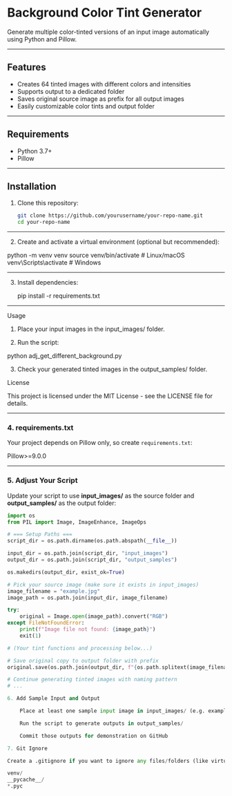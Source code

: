 # Background Color Tint Generator

Generate multiple color-tinted versions of an input image automatically using Python and Pillow.

---

## Features

- Creates 64 tinted images with different colors and intensities
- Supports output to a dedicated folder
- Saves original source image as prefix for all output images
- Easily customizable color tints and output folder

---

## Requirements

- Python 3.7+
- Pillow

---

## Installation

1. Clone this repository:
   ```bash
   git clone https://github.com/yourusername/your-repo-name.git
   cd your-repo-name

------------
2. Create and activate a virtual environment (optional but recommended):

python -m venv venv
source venv/bin/activate  # Linux/macOS
venv\Scripts\activate     # Windows

------------
3. Install dependencies:

    pip install -r requirements.txt

------------
Usage

1.    Place your input images in the input_images/ folder.

2.    Run the script:

python adj_get_different_background.py

3.    Check your generated tinted images in the output_samples/ folder.



License

This project is licensed under the MIT License - see the LICENSE file for details.


---

### 4. **requirements.txt**

Your project depends on Pillow only, so create `requirements.txt`:

Pillow>=9.0.0


---

### 5. **Adjust Your Script**

Update your script to use **input_images/** as the source folder and **output_samples/** as the output folder:

```python
import os
from PIL import Image, ImageEnhance, ImageOps

# === Setup Paths ===
script_dir = os.path.dirname(os.path.abspath(__file__))

input_dir = os.path.join(script_dir, "input_images")
output_dir = os.path.join(script_dir, "output_samples")

os.makedirs(output_dir, exist_ok=True)

# Pick your source image (make sure it exists in input_images)
image_filename = "example.jpg"
image_path = os.path.join(input_dir, image_filename)

try:
    original = Image.open(image_path).convert("RGB")
except FileNotFoundError:
    print(f"Image file not found: {image_path}")
    exit(1)

# (Your tint functions and processing below...)

# Save original copy to output folder with prefix
original.save(os.path.join(output_dir, f"{os.path.splitext(image_filename)[0]}_original.png"))

# Continue generating tinted images with naming pattern
# ...

6. Add Sample Input and Output

    Place at least one sample input image in input_images/ (e.g. example.jpg)

    Run the script to generate outputs in output_samples/

    Commit those outputs for demonstration on GitHub

7. Git Ignore

Create a .gitignore if you want to ignore any files/folders (like virtual environments):

venv/
__pycache__/
*.pyc